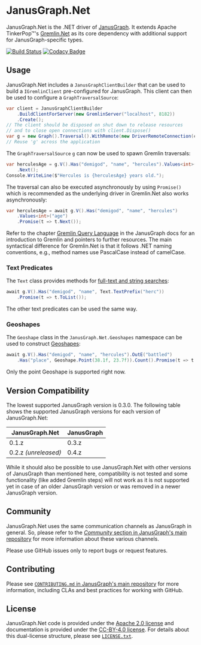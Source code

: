 # JanusGraph.Net

JanusGraph.Net is the .NET driver of [JanusGraph][janusgraph]. It extends
Apache TinkerPop™'s [Gremlin.Net][gremlin.net] as its core dependency
with additional support for JanusGraph-specific types.

[![Build Status][travis-badge]][travis-url]
[![Codacy Badge][codacy-badge]][codacy-url]

## Usage

JanusGraph.Net includes a `JanusGraphClientBuilder` that can be used to build
a `IGremlinClient` pre-configured for JanusGraph. This client can then be used
to configure a `GraphTraversalSource`:

```cs
var client = JanusGraphClientBuilder
    .BuildClientForServer(new GremlinServer("localhost", 8182))
    .Create();
// The client should be disposed on shut down to release resources
// and to close open connections with client.Dispose()
var g = new Graph().Traversal().WithRemote(new DriverRemoteConnection(client));
// Reuse 'g' across the application
```

The `GraphTraversalSource` `g` can now be used to spawn Gremlin traversals:

```cs
var herculesAge = g.V().Has("demigod", "name", "hercules").Values<int>("age")
    .Next();
Console.WriteLine($"Hercules is {herculesAge} years old.");
```

The traversal can also be executed asynchronously by using `Promise()` which is
recommended as the underlying driver in Gremlin.Net also works
asynchronously:

```cs
var herculesAge = await g.V().Has("demigod", "name", "hercules")
    .Values<int>("age")
    .Promise(t => t.Next());
```

Refer to the chapter [Gremlin Query Language][gremlin-chapter] in the
JanusGraph docs for an introduction to Gremlin and pointers to further
resources.
The main syntactical difference for Gremlin.Net is that it follows .NET naming
conventions, e.g., method names use PascalCase instead of camelCase.

### Text Predicates

The `Text` class provides methods for
[full-text and string searches][text-predicates]:

```cs
await g.V().Has("demigod", "name", Text.TextPrefix("herc"))
    .Promise(t => t.ToList());
```

The other text predicates can be used the same way.

### Geoshapes

The `Geoshape` class in the `JanusGraph.Net.Geoshapes` namespace can be used to
construct [Geoshapes][geoshapes]:

```cs
await g.V().Has("demigod", "name", "hercules").OutE("battled")
    .Has("place", Geoshape.Point(38.1f, 23.7f)).Count().Promise(t => t.Next());
```

Only the point Geoshape is supported right now.

## Version Compatibility

The lowest supported JanusGraph version is 0.3.0.
The following table shows the supported JanusGraph versions for each version
of JanusGraph.Net:

| JanusGraph.Net | JanusGraph |
|---|---|
| 0.1.z | 0.3.z |
| 0.2.z _(unreleased)_ | 0.4.z |

While it should also be possible to use JanusGraph.Net with other versions of
JanusGraph than mentioned here, compatibility is not tested and some
functionality (like added Gremlin steps) will not work as it is not supported
yet in case of an older JanusGraph version or was removed in a newer JanusGraph
version.

## Community

JanusGraph.Net uses the same communication channels as JanusGraph in general.
So, please refer to the
[_Community_ section in JanusGraph's main repository][janusgraph-community]
for more information about these various channels.

Please use GitHub issues only to report bugs or request features.

## Contributing

Please see
[`CONTRIBUTING.md` in JanusGraph's main repository][janusgraph-contributing]
for more information, including CLAs and best practices for working with
GitHub.

## License

JanusGraph.Net code is provided under the [Apache 2.0 license](APACHE-2.0.txt)
and documentation is provided under the [CC-BY-4.0 license](CC-BY-4.0.txt). For
details about this dual-license structure, please see
[`LICENSE.txt`](LICENSE.txt).

[travis-badge]: https://travis-ci.org/JanusGraph/janusgraph-dotnet.svg?branch=master
[travis-url]: https://travis-ci.org/JanusGraph/janusgraph-dotnet
[codacy-badge]: https://api.codacy.com/project/badge/Grade/eb69004e41f64f03be82228e6faaedd1
[codacy-url]: https://app.codacy.com/project/JanusGraph/janusgraph-dotnet/dashboard
[janusgraph]: https://janusgraph.org/
[gremlin.net]: http://tinkerpop.apache.org/docs/current/reference/#gremlin-DotNet
[gremlin-chapter]: https://docs.janusgraph.org/basics/gremlin/
[text-predicates]: https://docs.janusgraph.org/index-backend/search-predicates/#text-predicate
[geoshapes]: https://docs.janusgraph.org/index-backend/search-predicates/#geoshape-data-type
[janusgraph-community]: https://github.com/JanusGraph/janusgraph#community
[janusgraph-contributing]: https://github.com/JanusGraph/janusgraph/blob/master/CONTRIBUTING.md

